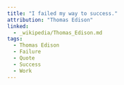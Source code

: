 ```yaml
---
title: "I failed my way to success."
attribution: "Thomas Edison"
linked:
  - _wikipedia/Thomas_Edison.md
tags:
  - Thomas Edison
  - Failure
  - Quote
  - Success
  - Work
---
```

